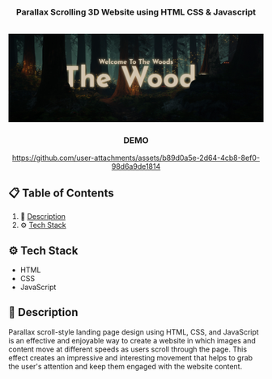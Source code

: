 <div align="center">

  <h3 align="center">Parallax Scrolling 3D Website using HTML CSS & Javascript</h3>
  <br />
      <img src="https://github.com/Rotaralexc/TheWoods/blob/1ff691aa9fa131d10bd829da61d5334ec49fc406/TheWoods.png" alt="Project Banner">
  <br />

  <h3 align="center">DEMO</h3>

  https://github.com/user-attachments/assets/b89d0a5e-2d64-4cb8-8ef0-98d6a9de1814


</div>

## 📋 <a name="table">Table of Contents</a>

1. 🤖 [Description](#description)
2. ⚙️ [Tech Stack](#tech-stack)


## <a name="tech-stack">⚙️ Tech Stack</a>

- HTML
- CSS
- JavaScript

## <a name="description">🤖 Description</a>

Parallax scroll-style landing page design using HTML, CSS, and JavaScript is an effective and enjoyable way to create a website in which images and content move at different speeds as users scroll through the page. This effect creates an impressive and interesting movement that helps to grab the user's attention and keep them engaged with the website content.
 
